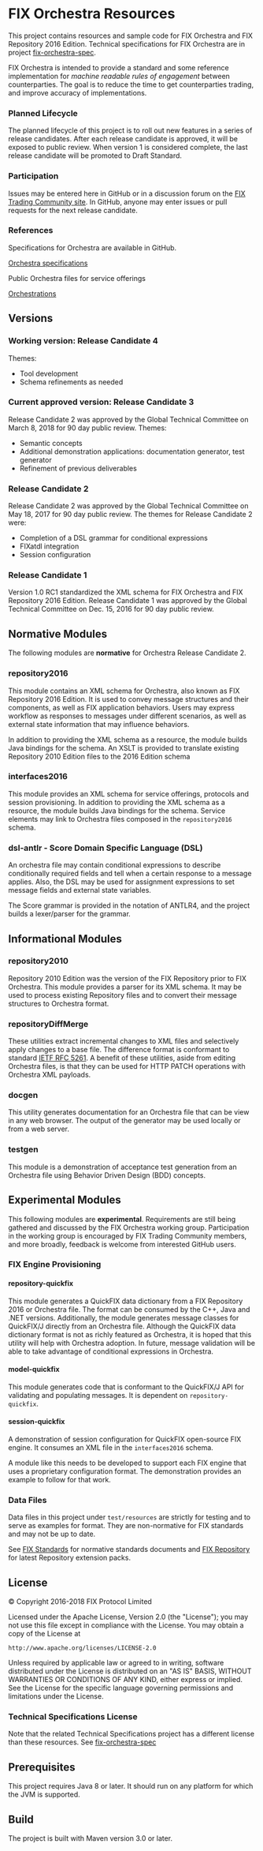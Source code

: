 # FIX Orchestra Resources

This project contains resources and sample code for FIX Orchestra and FIX Repository 2016 Edition. Technical specifications for FIX Orchestra are in project [fix-orchestra-spec](https://github.com/FIXTradingCommunity/fix-orchestra-spec).

FIX Orchestra is intended to provide a standard and some reference implementation for *machine readable rules of engagement* between counterparties. The goal is to reduce the time to get counterparties trading, and improve accuracy of implementations.

### Planned Lifecycle

The planned lifecycle of this project is to roll out new features in a series of release candidates. After each release candidate is approved, it will be exposed to public review.  When version 1 is considered complete, the last release candidate will be promoted to Draft Standard.

### Participation

Issues may be entered here in GitHub or in a discussion forum on the [FIX Trading Community site](http://www.fixtradingcommunity.org/). In GitHub, anyone may enter issues or pull requests for the next release candidate. 

### References
Specifications for Orchestra are available in GitHub.

[Orchestra specifications](https://github.com/FIXTradingCommunity/fix-orchestra-spec)

Public Orchestra files for service offerings

[Orchestrations](https://github.com/FIXTradingCommunity/orchestrations)

## Versions

### Working version: Release Candidate 4
Themes:
* Tool development
* Schema refinements as needed

### Current approved version: Release Candidate 3
Release Candidate 2 was approved by the Global Technical Committee on March 8, 2018 for 90 day public review.
Themes:
* Semantic concepts
* Additional demonstration applications: documentation generator, test generator
* Refinement of previous deliverables

### Release Candidate 2
Release Candidate 2 was approved by the Global Technical Committee on May 18, 2017 for 90 day public review. The themes for Release Candidate 2 were:
* Completion of a DSL grammar for conditional expressions
* FIXatdl integration
* Session configuration

### Release Candidate 1
Version 1.0 RC1 standardized the XML schema for FIX Orchestra and FIX Repository 2016 Edition. Release Candidate 1 was approved by the Global Technical Committee on Dec. 15, 2016 for 90 day public review. 


## Normative Modules
The following modules are **normative** for Orchestra Release Candidate 2.

### repository2016
This module contains an XML schema for Orchestra, also known as FIX Repository 2016 Edition. It is used to convey message structures and their components, as well as FIX application behaviors. Users may express workflow as responses to messages under different scenarios, as well as external state information that may influence behaviors.

In addition to providing the XML schema as a resource, the module builds Java bindings for the schema. An XSLT is provided to translate existing Repository 2010 Edition files to the 2016 Edition schema

### interfaces2016

This module provides an XML schema for service offerings, protocols and session provisioning. In addition to providing the XML schema as a resource, the module builds Java bindings for the schema. Service elements may link to Orchestra files composed in the `repository2016` schema.


### dsl-antlr - Score Domain Specific Language (DSL)

An orchestra file may contain conditional expressions to describe conditionally required fields and tell when a certain response to a message applies. Also, the DSL may be used for assignment expressions to set message fields and external state variables.

The Score grammar is provided in the notation of ANTLR4, and the project builds a lexer/parser for the grammar.

## Informational Modules

### repository2010
Repository 2010 Edition was the version of the FIX Repository prior to FIX Orchestra. This module provides a parser for its XML schema. It may be used to process existing Repository files and to convert their message structures to Orchestra format.

### repositoryDiffMerge
These utilities extract incremental changes to XML files and selectively apply changes to a base file. The difference format is conformant to standard [IETF RFC 5261](https://tools.ietf.org/html/rfc5261). A benefit of these utilities, aside from editing Orchestra files, is that they can be used for HTTP PATCH operations with Orchestra XML payloads.

### docgen
This utility generates documentation for an Orchestra file that can be view in any web browser. The output of the generator may be used locally or from a web server.

### testgen
This module is a demonstration of acceptance test generation from an Orchestra file using Behavior Driven Design (BDD) concepts.

## Experimental Modules
This following modules are **experimental**. Requirements are still being gathered and discussed by the FIX Orchestra working group. Participation in the working group is encouraged by FIX Trading Community members, and more broadly, feedback is welcome from interested GitHub users.

### FIX Engine Provisioning

#### repository-quickfix

This module generates a QuickFIX data dictionary from a FIX Repository 2016 or Orchestra file. The format can be consumed by the C++, Java and .NET versions. Additionally, the module generates message classes for QuickFIX/J directly from an Orchestra file. Although the QuickFIX data dictionary format is not as richly featured as Orchestra, it is hoped that this utility will help with Orchestra adoption. In future, message validation will be able to take advantage of conditional expressions in Orchestra.

#### model-quickfix
This module generates code that is conformant to the QuickFIX/J API for validating and populating messages. It is dependent on `repository-quickfix`.

#### session-quickfix
A demonstration of session configuration for QuickFIX open-source FIX engine. It consumes an XML file in the `interfaces2016` schema.

A module like this needs to be developed to support each FIX engine that uses a proprietary configuration format. The demonstration provides an example to follow for that work.

### Data Files
Data files in this project under `test/resources` are strictly for testing and to serve as examples for format. They are non-normative for FIX standards and may not be up to date.

See [FIX Standards](https://www.fixtrading.org/standards/) for normative standards documents and [FIX Repository](https://www.fixtrading.org/standards/fix-repository/) for latest Repository extension packs.

## License
© Copyright 2016-2018 FIX Protocol Limited

Licensed under the Apache License, Version 2.0 (the "License");
you may not use this file except in compliance with the License.
You may obtain a copy of the License at

    http://www.apache.org/licenses/LICENSE-2.0

Unless required by applicable law or agreed to in writing, software
distributed under the License is distributed on an "AS IS" BASIS,
WITHOUT WARRANTIES OR CONDITIONS OF ANY KIND, either express or implied.
See the License for the specific language governing permissions and
limitations under the License.

### Technical Specifications License

Note that the related Technical Specifications project has a different license than these resources. See [fix-orchestra-spec](https://github.com/FIXTradingCommunity/fix-orchestra-spec/blob/master/LICENSE)

## Prerequisites
This project requires Java 8 or later. It should run on any platform for which the JVM is supported.

## Build
The project is built with Maven version 3.0 or later. 


